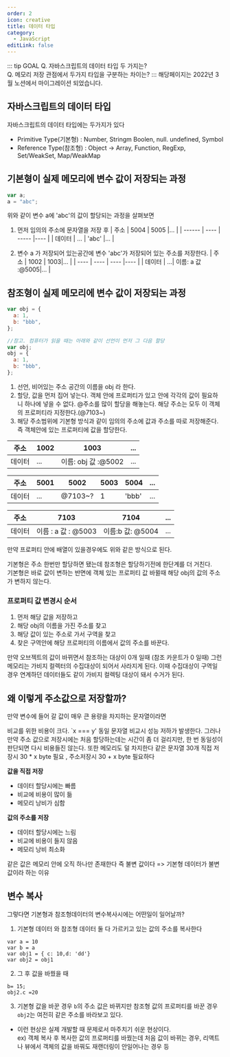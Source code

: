 ```yaml
---
order: 2
icon: creative
title: 데이터 타입
category:
  - JavaScript
editLink: false
---
```


::: tip GOAL
Q. 자바스크립트의 데이터 타입 두 가지는?  
Q. 메모리 저장 관점에서 두가지 타입을 구분하는 차이는?
:::
해당페이지는 2022년 3월 노션에서 마이그레이션 되었습니다.

## 자바스크립트의 데이터 타입

자바스크립트의 데이터 타입에는 두가지가 있다

- Primitive Type(기본형) : Number, Stringm Boolen, null. undefined, Symbol
- Reference Type(참조형) : Object -> Array, Function, RegExp, Set/WeakSet, Map/WeakMap

## 기본형이 실제 메모리에 변수 값이 저장되는 과정

```js
var a;
a = "abc";
```

위와 같이 변수 a에 'abc'의 값이 할당되는 과정을 살펴보면

1. 먼저 임의의 주소에 문자열을 저장 후
   | 주소 | 5004 | 5005 |... |
   | ------ | ---- | ----- |---- |
   | 데이터 | ... | 'abc' |... |

2. 변수 a 가 저장되어 있는공간에 변수 'abc'가 저장되어 있는 주소를 저장한다.
   | 주소 | 1002 | 1003|... |
   | ---- | ---- | ---- |---- |
   | 데이터 | ...| 이름: a 값 :@5005|... |

## 참조형이 실제 메모리에 변수 값이 저장되는 과정

```js
var obj = {
  a: 1,
  b: "bbb",
};

//참고. 컴퓨터가 읽을 때는 아래와 같이 선언이 먼저 그 다음 할당
var obj;
obj = {
  a: 1,
  b: "bbb",
};
```

1. 선언, 비어있는 주소 공간의 이름을 obj 라 한다.
2. 할당, 값을 먼저 집어 넣는다. 객체 안에 프로퍼티가 있고 안에 각각의 값이 필요하니 하나에 넣을 수 없다.
   @주소를 많이 할당을 해놓는다. 해당 주소는 모두 이 객체의 프로퍼티라 지정한다.(@7103~)
3. 해당 주소범위에 기본형 방식과 같이 임의의 주소에 값과 주소를 따로 저장해준다. 즉 객체안에 있는 프로퍼티에 값을 할당한다.

| 주소   | 1002 | 1003                | ... |
| ------ | ---- | ------------------- | --- |
| 데이터 | ...  | 이름: obj 값 :@5002 | ... |

| 주소   | 5001 | 5002    | 5003 | 5004  | ... |
| ------ | ---- | ------- | ---- | ----- | --- |
| 데이터 | ...  | @7103~? | 1    | 'bbb' | ... |

| 주소   | 7103                | 7104             | ... |
| ------ | ------------------- | ---------------- | --- |
| 데이터 | 이름 : a 값 : @5003 | 이름:b 값: @5004 | ... |

만약 프로퍼티 안에 배열이 있을경우에도 위와 같은 방식으로 된다.

기본형은 주소 한번만 할당하면 됐는데 참조형은 할당하기전에 한단계를 더 거친다.  
기본형은 바로 값이 변하는 반면에 객체 있는 프로퍼티 값 바뀔때 해당 obj의 값의 주소가 변하지 않는다.

### 프로퍼티 값 변경시 순서

1. 먼저 해당 값을 저장하고
2. 해당 obj의 이름을 가진 주소를 찾고
3. 해당 값이 있는 주소로 가서 구역을 찾고
4. 찾은 구역안에 해당 프로퍼티의 이름에서 값의 주소를 바꾼다.

만약 오브젝트의 값이 바뀌면서 참조하는 대상이 0개 일때 (참조 카운트가 0 일때) 그런 메모리는 가비지 컬렉터의 수집대상이 되어서 사라지게 된다.
이때 수집대상이 구역일 경우 연계하던 데이터들도 같이 가비지 컬렉팅 대상이 돼서 수거가 된다.

## 왜 이렇게 주소값으로 저장할까?

만약 변수에 들어 갈 값이 매우 큰 용량을 차지하는 문자열이라면

비교를 위한 비용이 크다. `x === y' 동일 문자열 비교시 성능 저하가 발생한다. 그러나 만약 주소 값으로 저장시에는
처음 할당하는데는 시간이 좀 더 걸리지만, 한 번 동일성이 판단되면 다시 비용들진 않는다. 또한
메모리도 덜 차지한다 같은 문자열 30개 직접 저장시 30 \* x byte 필요 , 주소저장시 30 + x byte 필요하다

**값을 직접 저장**

- 데이터 할당시에는 빠름
- 비교에 비용이 많이 듦
- 메모리 낭비가 심함

**값의 주소를 저장**

- 데이터 할당시에는 느림
- 비교에 비용이 들지 않음
- 메모리 낭비 최소화

같은 값은 메모리 안에 오직 하나만 존재한다 즉 불변 값이다 => 기본형 데이터가 불변 값이라 하는 이유

## 변수 복사

그렇다면 기본형과 참조형데이터의 변수복사시에는 어떤일이 일어날까?

1. 기본형 데이터 와 참조형 데이터 둘 다 가르키고 있는 값의 주소를 복사한다

```
var a = 10
var b = a
var obj1 = { c: 10,d: 'dd'}
var obj2 = obj1
```

2. 그 후 값을 바꿨을 때

```
b= 15;
obj2.c =20
```

3. 기본형 값을 바꾼 경우 `b`의 주소 값은 바뀌지만
   참조형 값의 프로퍼티를 바꾼 경우 `obj2`는 여전히 같은 주소를 바라보고 있다.

- 이런 현상은 실제 개발할 때 문제로서 마주치기 쉬운 현상이다.  
   ex) 객체 복사 후 복사한 값의 프로퍼티를 바꿨는데 처음 값이 바뀌는 경우,
  리액트나 뷰에서 객체의 값을 바꿔도 재랜더링이 안일어나는 경우 등
